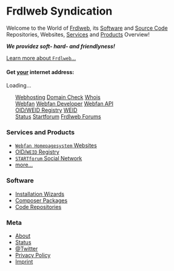 # Frdlweb Syndication
 
Welcome to the World of [Frdlweb](/about/index), its [Software](https://webfan.de/install/) and [Source Code](https://github.com/frdl) Repositories, Websites, [Services](https://frdl.de) and [Products](https://webfan.de/apps/marketplaces/) Overview! 

***We providez soft- hard- and friendlyness!*** 

[Learn more about `Frdlweb`...](/about/)


 
<h4>
    Get <u>your</u> internet address:
</h4>
<frdlweb-domain-check-whois ng-cloak></frdlweb-domain-check-whois><span frdl-if-js-remove="500">Loading...</span>

<ul  webfan-unsplash-keywords="hosting,internet,homepage,web,festival,unicorn,science,coding" style="list-style:none;">
    <li>
        <a href="https://domainundhomepagespeicher.de/" class="btn btn-info">Webhosting</a> <a href="https://frdlweb.de/dns/domain-check" class="btn btn-info">Domain Check</a> <a href="https://frdlweb.de/api/rdap/whois" class="btn btn-info">Whois</a>
    </li>
    <li>
        <a href="https://webfan.de" class="btn btn-info">Webfan</a> <a href="https://api.webfan.de/apps/developer/" class="btn btn-info">Webfan Developer</a> <a href="https://api.webfan.de/apps/" class="btn btn-info">Webfan API</a>
    </li>
    <li>
        <a href="https://registry.frdl.de" class="btn btn-info">OID/WEID Registry</a> <a href="https://weid.info" class="btn btn-info">WEID</a>
    </li>
    <li>
        <a href="https://status.frdl.de" class="btn btn-info">Status</a> <a href="https://startforum.de" class="btn btn-info">Startforum</a> <a href="https://startforum.de/s/frdlweb-org/" class="btn btn-info">Frdlweb Forums</a>
    </li>
</ul>


### Services and Products
+ [`Webfan Homepagesystem` Websites](https://webfan.de)
+ [OID/`WEID` Registry](https://registry.frdl.de)
+ [`STARTforum` Social Network](https://startforum.de)
+ [more...](https://frdl.de)

### Software
+ [Installation Wizards](https://webfan.de/install/)
+ [Composer Packages](https://packages.frdl.de)
+ [Code Repositories](https://github.com/frdl)  

### Meta
+ [About](/about/)
+ [Status](https://status.frdl.de)
+ [@Twitter](https://twitter.com/TillWehowski)
+ [Privacy Policy](https://registry.frdl.de/datenschutzerklaerung.html)
+ [Imprint](imprint.html)


